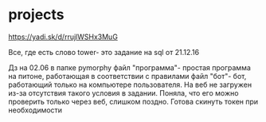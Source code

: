 # projects
https://yadi.sk/d/rrujlWSHx3MuG


Все, где есть слово tower- это задание на sql от 21.12.16

Дз на 02.06 в папке pymorphy
файл "программа"- простая программа на питоне, работающая в соответствии с правилами 
файл "бот"- бот, работающий только на компьютере пользователя. На веб не загружен из-за отсутствия такого условия в задании. Поняла, что его можно проверить только через веб, слишком поздно. Готова скинуть токен при необходимости
